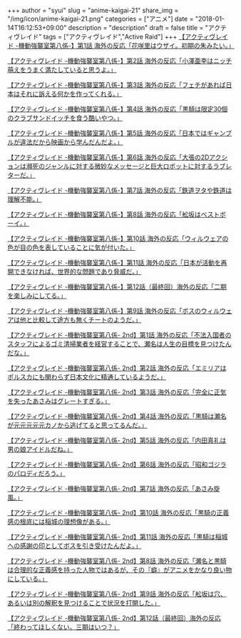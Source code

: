 +++
author = "syui"
slug = "anime-kaigai-21"
share_img = "/img/icon/anime-kaigai-21.png"
categories = ["アニメ"]
date = "2018-01-14T16:12:53+09:00"
description = "description"
draft = false
title = "アクティヴレイド"
tags = ["アクティヴレイド","Active Raid"]
+++
<a href="http://cough.cocolog-nifty.com/blog/2016/01/--1-a515.html" rel="nofollow" target="_blank" title=" 【アクティヴレイド -機動強襲室第八係-】第1話 海外の反応「花咲里はウザイ。初期の朱みたい。」"> 【アクティヴレイド -機動強襲室第八係-】第1話 海外の反応「花咲里はウザイ。初期の朱みたい。」</a>

<a href="http://cough.cocolog-nifty.com/blog/2016/01/--2-130b.html" rel="nofollow" target="_blank" title="【アクティヴレイド -機動強襲室第八係-】第2話 海外の反応「小澤亜李はニッチ萌えをうまく満たしていると思うよ。」">【アクティヴレイド -機動強襲室第八係-】第2話 海外の反応「小澤亜李はニッチ萌えをうまく満たしていると思うよ。」</a>

<a href="http://cough.cocolog-nifty.com/blog/2016/01/--3-81a6.html" rel="nofollow" target="_blank" title="【アクティヴレイド -機動強襲室第八係-】第3話 海外の反応「フェチがあれば日本はそれに訴える何かを作ってくれる。」">【アクティヴレイド -機動強襲室第八係-】第3話 海外の反応「フェチがあれば日本はそれに訴える何かを作ってくれる。」</a>

<a href="http://cough.cocolog-nifty.com/blog/2016/01/--4-30-d87f.html" rel="nofollow" target="_blank" title="【アクティヴレイド -機動強襲室第八係-】第4話 海外の反応「黒騎は限定30個のクラブサンドイッチを食う酷いやつ。」">【アクティヴレイド -機動強襲室第八係-】第4話 海外の反応「黒騎は限定30個のクラブサンドイッチを食う酷いやつ。」</a>

<a href="http://cough.cocolog-nifty.com/blog/2016/02/--5-f6e9.html" rel="nofollow" target="_blank" title="【アクティヴレイド -機動強襲室第八係-】第5話 海外の反応「日本ではギャンブルが違法だから映画から学んだんだよ。」">【アクティヴレイド -機動強襲室第八係-】第5話 海外の反応「日本ではギャンブルが違法だから映画から学んだんだよ。」</a>

<a href="http://cough.cocolog-nifty.com/blog/2016/02/--6-2d-ebc2.html" rel="nofollow" target="_blank" title="【アクティヴレイド -機動強襲室第八係-】第6話 海外の反応「大張の2Dアクションは瀕死のジャンルに対する微妙なメッセージと巨大ロボットに対するラブレターだ。」">【アクティヴレイド -機動強襲室第八係-】第6話 海外の反応「大張の2Dアクションは瀕死のジャンルに対する微妙なメッセージと巨大ロボットに対するラブレターだ。」</a>

<a href="http://cough.cocolog-nifty.com/blog/2016/02/--7-6c63.html" rel="nofollow" target="_blank" title="【アクティヴレイド -機動強襲室第八係-】第7話 海外の反応「鉄道ヲタや鉄道は理解不能。」">【アクティヴレイド -機動強襲室第八係-】第7話 海外の反応「鉄道ヲタや鉄道は理解不能。」</a>

<a href="http://cough.cocolog-nifty.com/blog/2016/02/--8-4d80.html" rel="nofollow" target="_blank" title="【アクティヴレイド -機動強襲室第八係-】第8話 海外の反応「舩坂はベストボーイ。」">【アクティヴレイド -機動強襲室第八係-】第8話 海外の反応「舩坂はベストボーイ。」</a>

<a href="http://cough.cocolog-nifty.com/blog/2016/03/--10-73d8.html" rel="nofollow" target="_blank" title="【アクティヴレイド -機動強襲室第八係-】第10話 海外の反応「ウィルウェアの色が目の色を表していることに気が付いた。」">【アクティヴレイド -機動強襲室第八係-】第10話 海外の反応「ウィルウェアの色が目の色を表していることに気が付いた。」</a>

<a href="http://cough.cocolog-nifty.com/blog/2016/03/--11-f1d3.html" rel="nofollow" target="_blank" title="【アクティヴレイド -機動強襲室第八係-】第11話 海外の反応「日本が活動を再開できなければ、世界的な問題であり脅威だ。」">【アクティヴレイド -機動強襲室第八係-】第11話 海外の反応「日本が活動を再開できなければ、世界的な問題であり脅威だ。」</a>

<a href="http://cough.cocolog-nifty.com/blog/2016/03/--12-0daa.html" rel="nofollow" target="_blank" title="【アクティヴレイド -機動強襲室第八係-】第12話（最終回）海外の反応「二期を楽しみにしてる。」">【アクティヴレイド -機動強襲室第八係-】第12話（最終回）海外の反応「二期を楽しみにしてる。」</a>

<a href="http://cough.cocolog-nifty.com/blog/2016/03/--9-3ab7.html" rel="nofollow" target="_blank" title="【アクティヴレイド -機動強襲室第八係-】第9話 海外の反応「ボスのウィルウェアは他と比較して途方も無くチートのようだ。」">【アクティヴレイド -機動強襲室第八係-】第9話 海外の反応「ボスのウィルウェアは他と比較して途方も無くチートのようだ。」</a>

<a href="http://cough.cocolog-nifty.com/blog/2016/07/---2nd1-8278.html" rel="nofollow" target="_blank" title="【アクティヴレイド -機動強襲室第八係- 2nd】第1話 海外の反応「不法入国者のスタッフによるゴミ清掃業者を経営することで、瀬名は人生の目標を見つけたんだな。」">【アクティヴレイド -機動強襲室第八係- 2nd】第1話 海外の反応「不法入国者のスタッフによるゴミ清掃業者を経営することで、瀬名は人生の目標を見つけたんだな。」</a>

<a href="http://cough.cocolog-nifty.com/blog/2016/07/---2nd2-5dfb.html" rel="nofollow" target="_blank" title="【アクティヴレイド -機動強襲室第八係- 2nd】第2話 海外の反応「エミリアはポルスカにも関わらず日本文化に精通しているようだ。」">【アクティヴレイド -機動強襲室第八係- 2nd】第2話 海外の反応「エミリアはポルスカにも関わらず日本文化に精通しているようだ。」</a>

<a href="http://cough.cocolog-nifty.com/blog/2016/07/---2nd3-fc51.html" rel="nofollow" target="_blank" title=" 【アクティヴレイド -機動強襲室第八係- 2nd】第3話 海外の反応「完全に正気を失ったあさみはグレートすぎる。」"> 【アクティヴレイド -機動強襲室第八係- 2nd】第3話 海外の反応「完全に正気を失ったあさみはグレートすぎる。」</a>

<a href="http://cough.cocolog-nifty.com/blog/2016/08/---2nd4-d130.html" rel="nofollow" target="_blank" title="【アクティヴレイド -機動強襲室第八係- 2nd】第4話 海外の反応「黒騎は瀬名が元元元元元カノから逃げてると思ってるんだ。」">【アクティヴレイド -機動強襲室第八係- 2nd】第4話 海外の反応「黒騎は瀬名が元元元元元カノから逃げてると思ってるんだ。」</a>

<a href="http://cough.cocolog-nifty.com/blog/2016/08/---2nd5-6ff5.html" rel="nofollow" target="_blank" title="【アクティヴレイド -機動強襲室第八係- 2nd】第5話 海外の反応「内田真礼は男の娘アイドルだね。」">【アクティヴレイド -機動強襲室第八係- 2nd】第5話 海外の反応「内田真礼は男の娘アイドルだね。」</a>

<a href="http://cough.cocolog-nifty.com/blog/2016/08/---2nd6-50fc.html" rel="nofollow" target="_blank" title="【アクティヴレイド -機動強襲室第八係- 2nd】第6話 海外の反応「昭和ゴジラのパロディだろう。」">【アクティヴレイド -機動強襲室第八係- 2nd】第6話 海外の反応「昭和ゴジラのパロディだろう。」</a>

<a href="http://cough.cocolog-nifty.com/blog/2016/08/---2nd7-863e.html" rel="nofollow" target="_blank" title="【アクティヴレイド -機動強襲室第八係- 2nd】第7話 海外の反応「あさみ旋風。」">【アクティヴレイド -機動強襲室第八係- 2nd】第7話 海外の反応「あさみ旋風。」</a>

<a href="http://cough.cocolog-nifty.com/blog/2016/09/---2nd10-7a41.html" rel="nofollow" target="_blank" title="【アクティヴレイド -機動強襲室第八係- 2nd】第10話 海外の反応「黒騎の正義感の根底には稲城の理想像がある。」">【アクティヴレイド -機動強襲室第八係- 2nd】第10話 海外の反応「黒騎の正義感の根底には稲城の理想像がある。」</a>

<a href="http://cough.cocolog-nifty.com/blog/2016/09/---2nd11-69b9.html" rel="nofollow" target="_blank" title="【アクティヴレイド -機動強襲室第八係- 2nd】第11話 海外の反応「黒騎は稲城への感謝の印としてボスを引き受けたんだよ。」">【アクティヴレイド -機動強襲室第八係- 2nd】第11話 海外の反応「黒騎は稲城への感謝の印としてボスを引き受けたんだよ。」</a>

<a href="http://cough.cocolog-nifty.com/blog/2016/09/---2nd8-a512.html" rel="nofollow" target="_blank" title="【アクティヴレイド -機動強襲室第八係- 2nd】第8話 海外の反応「瀬名と黒騎は合理的な正義感を持った人物ではあるが、その『癖』がアニメをかなり良い物にしている。」">【アクティヴレイド -機動強襲室第八係- 2nd】第8話 海外の反応「瀬名と黒騎は合理的な正義感を持った人物ではあるが、その『癖』がアニメをかなり良い物にしている。」</a>

<a href="http://cough.cocolog-nifty.com/blog/2016/09/---2nd9-4eb0.html" rel="nofollow" target="_blank" title="【アクティヴレイド -機動強襲室第八係- 2nd】第9話 海外の反応「舩坂は穴、あるいは別の解釈を見つけることで状況を打開した。」">【アクティヴレイド -機動強襲室第八係- 2nd】第9話 海外の反応「舩坂は穴、あるいは別の解釈を見つけることで状況を打開した。」</a>

<a href="http://cough.cocolog-nifty.com/blog/2016/10/---2nd12-78cf.html" rel="nofollow" target="_blank" title="【アクティヴレイド -機動強襲室第八係- 2nd】第12話（最終回）海外の反応「終わってほしくない。三期はいつ？」">【アクティヴレイド -機動強襲室第八係- 2nd】第12話（最終回）海外の反応「終わってほしくない。三期はいつ？」</a>
